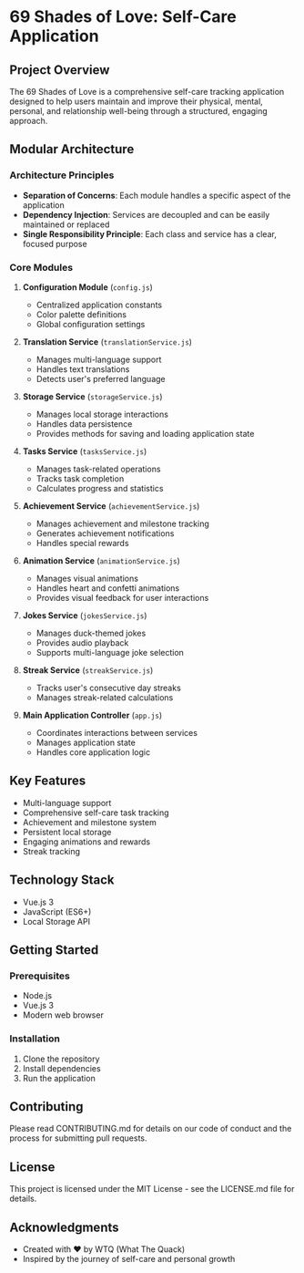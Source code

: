 # 69 Shades of Love: Self-Care Application

## Project Overview

The 69 Shades of Love is a comprehensive self-care tracking application designed to help users maintain and improve their physical, mental, personal, and relationship well-being through a structured, engaging approach.

## Modular Architecture

### Architecture Principles
- **Separation of Concerns**: Each module handles a specific aspect of the application
- **Dependency Injection**: Services are decoupled and can be easily maintained or replaced
- **Single Responsibility Principle**: Each class and service has a clear, focused purpose

### Core Modules

1. **Configuration Module** (`config.js`)
   - Centralized application constants
   - Color palette definitions
   - Global configuration settings

2. **Translation Service** (`translationService.js`)
   - Manages multi-language support
   - Handles text translations
   - Detects user's preferred language

3. **Storage Service** (`storageService.js`)
   - Manages local storage interactions
   - Handles data persistence
   - Provides methods for saving and loading application state

4. **Tasks Service** (`tasksService.js`)
   - Manages task-related operations
   - Tracks task completion
   - Calculates progress and statistics

5. **Achievement Service** (`achievementService.js`)
   - Manages achievement and milestone tracking
   - Generates achievement notifications
   - Handles special rewards

6. **Animation Service** (`animationService.js`)
   - Manages visual animations
   - Handles heart and confetti animations
   - Provides visual feedback for user interactions

7. **Jokes Service** (`jokesService.js`)
   - Manages duck-themed jokes
   - Provides audio playback
   - Supports multi-language joke selection

8. **Streak Service** (`streakService.js`)
   - Tracks user's consecutive day streaks
   - Manages streak-related calculations

9. **Main Application Controller** (`app.js`)
   - Coordinates interactions between services
   - Manages application state
   - Handles core application logic

## Key Features

- Multi-language support
- Comprehensive self-care task tracking
- Achievement and milestone system
- Persistent local storage
- Engaging animations and rewards
- Streak tracking

## Technology Stack

- Vue.js 3
- JavaScript (ES6+)
- Local Storage API

## Getting Started

### Prerequisites
- Node.js
- Vue.js 3
- Modern web browser

### Installation
1. Clone the repository
2. Install dependencies
3. Run the application

## Contributing

Please read CONTRIBUTING.md for details on our code of conduct and the process for submitting pull requests.

## License

This project is licensed under the MIT License - see the LICENSE.md file for details.

## Acknowledgments

- Created with ❤️ by WTQ (What The Quack)
- Inspired by the journey of self-care and personal growth